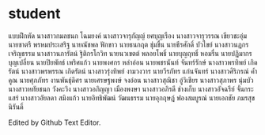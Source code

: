 ﻿# student
แบบฝึกหัด
นางสาวกมลชนก  โฉมยงค์
นางสาวจารุกัญญ์  ยศบุญเรือง
นางสาวจารุวรรณ  เขียวชะอุ่ม
นายชาตรี  พรหมประเสริฐ
นายณัชพล  ฟักขาว
นายธนกฤต  ชุ่มชื่น
นายธีรศักดิ์  บัวไขย์
นางสาวนฏกร  เจริญธรรม
นางสาวนภารัตน์  ฐิติกรโกวิท
นายนวเขตต์  พลอยโพธิ์
นายบุญฤทธิ์  หอมรื่น
นายปฏิมากร  บุญเปลี่ยน
นายปิยพัทธ์  เพริศแก้ว
นายพงศกร  หล่าอ่อน
นายพชรนันท์  จันทร์รักษ์
นางสาวพรทิพย์  เกิดรัตน์
นางสาวพรพรรณ  เกิดรัตน์
นางสาวรุ่งทิพย์  งามวงวาร
นายวีรภัทร  แก่นจันทร์
นางสาวศิริภรณ์  ค้ำคูณ
นายศุภภัทร  งานพันธุ์ดิศร
นายเศรษฐพงษ์  จงอ่อน
นางสาวสุณิชา  อู่วิเชียร
นางสาวสุภาพร  นุ่มบัว
นางสาวหทัยชนก  วังคะวิง
นางสาวอภิญญา  เมืองพงษา
นางสาวอภิรดี  ช่างเก็บ
นางสาวอัจฉรีย์  จั่นกระแสร์
นางสาวอัยลดา  สมิงแก้ว
นายอิทธิพัฒน์  วัฒนธรรม
นายอุกฤษฎ์  ฟองสมบูรณ์
นายเอกชัย  ภมรสุขนิรันดิ์
 
Edited by Github Text Editor.
